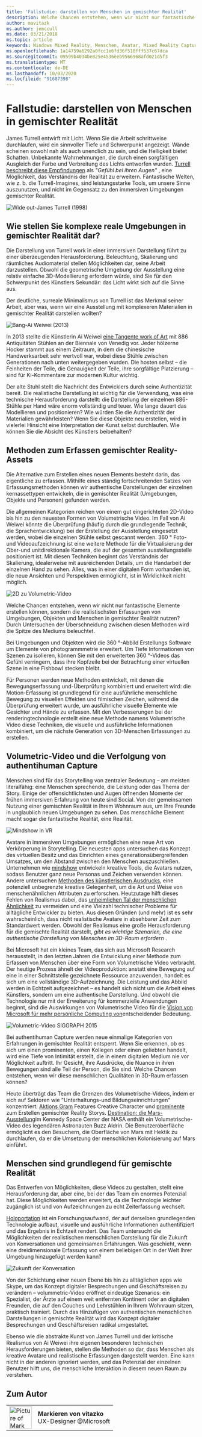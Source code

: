 ```yaml
---
title: 'Fallstudie: darstellen von Menschen in gemischter Realität'
description: Welche Chancen entstehen, wenn wir nicht nur fantastische Elemente erstellen können, sondern die realistischsten Erfassungen von Umgebungen, Objekten und Menschen in gemischter Realität nutzen?
author: mavitazk
ms.author: jemccull
ms.date: 03/21/2018
ms.topic: article
keywords: Windows Mixed Reality, Menschen, Avatar, Mixed Reality Capture, volumetrische Video
ms.openlocfilehash: 1a14759a6292a0fcc1e6fd36f518fff537c67dca
ms.sourcegitcommit: 09599b4034be825e4536eeb9566968afd021d5f3
ms.translationtype: MT
ms.contentlocale: de-DE
ms.lasthandoff: 10/03/2020
ms.locfileid: "91687398"
---
```

# <a name="case-study---representing-humans-in-mixed-reality"></a>Fallstudie: darstellen von Menschen in gemischter Realität

James Turrell entwirft mit Licht. Wenn Sie die Arbeit schrittweise durchlaufen, wird ein sinnvoller Tiefe und Schwerpunkt angezeigt. Wände scheinen sowohl nah als auch unendlich zu sein, und die Helligkeit bietet Schatten. Unbekannte Wahrnehmungen, die durch einen sorgfältigen Ausgleich der Farbe und Verbreitung des Lichts entworfen wurden. [Turrell beschreibt diese Empfindungen](https://www.sculpture.org/documents/scmag02/nov02/turrell/turrell.shtml) als *"Gefühl bei ihren Augen"* , eine Möglichkeit, das Verständnis der Realität zu erweitern. Fantastische Welten, wie z. b. die Turrell-Imagines, sind leistungsstarke Tools, um unsere Sinne auszunutzen, und nicht im Gegensatz zu den immersiven Umgebungen gemischter Realität.

![Wide out-James Turrell (1998)](../develop/platform-capabilities-and-apis/images/wide-out-james-turrell.jpg)

## <a name="how-do-you-represent-complex-real-world-environments-in-mixed-reality"></a>Wie stellen Sie komplexe reale Umgebungen in gemischter Realität dar?

Die Darstellung von Turrell work in einer immersiven Darstellung führt zu einer überzeugenden Herausforderung. Beleuchtung, Skalierung und räumliches Audiomaterial stellen Möglichkeiten dar, seine Arbeit darzustellen. Obwohl die geometrische Umgebung der Ausstellung eine relativ einfache 3D-Modellierung erfordern würde, sind Sie für den Schwerpunkt des Künstlers Sekundär: das Licht wirkt sich auf die Sinne aus.

Der deutliche, surreale Minimalismus von Turrell ist das Merkmal seiner Arbeit, aber was, wenn wir eine Ausstellung mit komplexeren Materialien in gemischter Realität darstellen wollten?

![Bang-Ai Weiwei (2013)](../develop/platform-capabilities-and-apis/images/bang-ai-weiwie.jpg)

In 2013 stellte die Künstlerin Ai Weiwei [eine Tangente work of Art](https://www.designboom.com/art/ai-weiwei-bang-installation-at-venice-art-biennale-2013/) mit 886 Antiquitäten Stühlen an der Biennale von Venedig vor. Jeder hölzerne Hocker stammt aus einem Zeitraum, in dem die chinesische Handwerksarbeit sehr wertvoll war, wobei diese Stühle zwischen Generationen nach unten weitergegeben wurden. Die hosten selbst – die Feinheiten der Teile, die Genauigkeit der Teile, ihre sorgfältige Platzierung – sind für Ki-Kommentare zur modernen Kultur wichtig.

Der alte Stuhl stellt die Nachricht des Entwicklers durch seine Authentizität bereit. Die realistische Darstellung ist wichtig für die Verwendung, was eine technische Herausforderung darstellt: die Darstellung der einzelnen 886-Stühle per Hand wäre enorm vollständig und teuer. Wie lange dauert das Modellieren und positionieren? Wie würden Sie die Authentizität der Materialien gewährleisten? Wenn Sie diese Objekte neu erstellen, wird in vielerlei Hinsicht eine Interpretation der Kunst selbst durchlaufen. Wie können Sie die Absicht des Künstlers beibehalten?

## <a name="methods-of-capturing-mixed-reality-assets"></a>Methoden zum Erfassen gemischter Reality-Assets

Die Alternative zum Erstellen eines neuen Elements besteht darin, das eigentliche zu erfassen. Mithilfe eines ständig fortschreitenden Satzes von Erfassungsmethoden können wir authentische Darstellungen der einzelnen kernassettypen entwickeln, die in gemischter Realität (Umgebungen, Objekte und Personen) gefunden werden.

Die allgemeinen Kategorien reichen von einem gut eingerichteten 2D-Video bis hin zu den neuesten Formen von Volumetrische Video. Im Fall von Ai Weiwei könnte die Überprüfung (häufig durch die grundlegende Technik, die Sprachentwicklung) bei der Erstellung der Ausstellung eingesetzt werden, wobei die einzelnen Stühle selbst gescannt werden. 360 ° Foto-und Videoaufzeichnung ist eine weitere Methode für die Virtualisierung der Ober-und unitdirektionale Kamera, die auf der gesamten ausstellungsstelle positioniert ist. Mit diesen Techniken beginnt das Verständnis der Skalierung, idealerweise mit ausreichenden Details, um die Handarbeit der einzelnen Hand zu sehen. Alles, was in einer digitalen Form vorhanden ist, die neue Ansichten und Perspektiven ermöglicht, ist in Wirklichkeit nicht möglich.

![2D zu Volumetric-Video](../develop/platform-capabilities-and-apis/images/2d-to-volumetric-video.png)

Welche Chancen entstehen, wenn wir nicht nur fantastische Elemente erstellen können, sondern die realistischsten Erfassungen von Umgebungen, Objekten und Menschen in gemischter Realität nutzen? Durch Untersuchen der Überschneidung zwischen diesen Methoden wird die Spitze des Mediums beleuchtet.

Bei Umgebungen und Objekten wird die 360 °-Abbild Erstellungs Software um Elemente von photogrammmetrie erweitert. Um Tiefe Informationen von Szenen zu isolieren, können Sie mit den erweiterten 360 °-Videos das Gefühl verringern, dass ihre Kopfzeile bei der Betrachtung einer virtuellen Szene in eine Fishbowl stecken bleibt.

Für Personen werden neue Methoden entwickelt, mit denen die Bewegungserfassung und-Überprüfung kombiniert und erweitert wird: die Motion-Erfassung ist grundlegend für eine ausführliche menschliche Bewegung zu visuellen Effekten und filmischen Zeichen, während die Überprüfung erweitert wurde, um ausführliche visuelle Elemente wie Gesichter und Hände zu erfassen. Mit den Verbesserungen bei der renderingtechnologie erstellt eine neue Methode namens Volumetrische Video diese Techniken, die visuelle und ausführliche Informationen kombiniert, um die nächste Generation von 3D-Menschen Erfassungen zu erstellen.

## <a name="volumetric-video-and-the-pursuit-of-authentic-human-capture"></a>Volumetric-Video und die Verfolgung von authentihuman Capture

Menschen sind für das Storytelling von zentraler Bedeutung – am meisten literalfähig: eine Menschen sprechende, die Leistung oder das Thema der Story. Einige der offensichtlichsten und Augen öffnenden Momente der frühen immersiven Erfahrung von heute sind Social. Von der gemeinsamen Nutzung einer gemischten Realität in Ihrem Wohnraum aus, um Ihre Freunde in unglaublich neuen Umgebungen zu sehen. Das menschliche Element macht sogar die fantastische Realität, eine Realität.

![Mindshow in VR](../develop/platform-capabilities-and-apis/images/mindshow-in-vr-640px.jpg)

Avatare in immersiven Umgebungen ermöglichen eine neue Art von Verkörperung in Storytelling. Die neuesten apps untersuchen das Konzept des virtuellen Besitz und das Einrichten eines generationsübergreifenden Umsatzes, um den Abstand zwischen den Menschen auszuschließen. Unternehmen wie [mindshow](https://mindshow.com/) entwickeln kreative Tools, die Avatars nutzen, sodass Benutzer ganz neue Personas und Zeichen verwenden können. Andere untersuchen [Methoden des künstlerischen Ausdrucks](https://en.wikipedia.org/wiki/Uncanny_valley), eine potenziell unbegrenzte kreative Gelegenheit, um die Art und Weise von menschenähnlichen Attributen zu erforschen. Heutzutage hilft dieses Fehlen von Realismus dabei, das [unheimlichen Tal der menschlichen Ähnlichkeit](https://en.wikipedia.org/wiki/Uncanny_valley) zu vermeiden und eine Vielzahl technischer Probleme für alltägliche Entwickler zu bieten. Aus diesen Gründen (und mehr) ist es sehr wahrscheinlich, dass nicht realistische Avatare in absehbarer Zeit zum Standardwert werden. Obwohl der Realismus eine große Herausforderung für die gemischte Realität darstellt, *gibt es wichtige Szenarien, die eine authentische Darstellung von Menschen im 3D-Raum erfordern* .

Bei Microsoft hat ein kleines Team, das sich aus Microsoft Research herausstellt, in den letzten Jahren die Entwicklung einer Methode zum Erfassen von Menschen über eine Form von Volumetrische Video verbracht. Der heutige Prozess ähnelt der Videoproduktion: anstatt eine Bewegung auf eine in einer Schnittstelle gezeichnete Ressource anzuwenden, handelt es sich um eine vollständige 3D-Aufzeichnung. Die Leistung und das Abbild werden in Echtzeit aufgezeichnet – es handelt sich nicht um die Arbeit eines Künstlers, sondern um eine authentische Darstellung. Und obwohl die Technologie nur mit der Erweiterung für kommerzielle Anwendungen beginnt, sind die Auswirkungen von Volumetrische Video für die [Vision von Microsoft für mehr persönliche Computing von](https://www.youtube.com/watch?v=tcyj-_IEWt8)entscheidender Bedeutung.

![Volumetric-Video SIGGRAPH 2015](../develop/platform-capabilities-and-apis/images/volumetric-video-siggraph-2015.gif)

Bei authentihuman Capture werden neue einmalige Kategorien von Erfahrungen in gemischter Realität entsperrt. Wenn Sie erkennen, ob es sich um einen prominenten, einen Kollegen oder einen geliebten handelt, wird eine Tiefe von Intimität erstellt, die in einem digitalen Medium nie vor Möglichkeit auftritt. Ihr Gesicht, ihre Ausdrücke, die Nuance in ihren Bewegungen sind alle Teil der Person, die Sie sind. Welche Chancen entstehen, wenn wir diese menschlichen Qualitäten in 3D-Raum erfassen können?

Heute überträgt das Team die Grenzen des Volumetrische-Videos, indem er sich auf Sektoren wie "Unterhaltungs-und Bildungseinrichtungen" konzentriert: [Aktions Gram](https://www.microsoft.com/p/actiongram/9nblggh5ftmt) Features Creative Character und [prominente](https://www.youtube.com/watch?v=BwWueXlsOrA) zum Erstellen gemischter Reality Storys. [Destination: die Mars-Ausstellung](https://www.jpl.nasa.gov/news/news.php?feature=6220)im Kennedy Space Center der NASA enthält ein Volumetrische-Video des legendären Astronauten Buzz Aldrin. Die Benutzeroberfläche ermöglicht es den Besuchern, die Oberfläche von Mars mit Hektik zu durchlaufen, da er die Umsetzung der menschlichen Kolonisierung auf Mars einführt.

## <a name="humans-are-fundamental-to-mixed-reality"></a>Menschen sind grundlegend für gemischte Realität

Das Entwerfen von Möglichkeiten, diese Videos zu gestalten, stellt eine Herausforderung dar, aber eine, bei der das Team ein enormes Potenzial hat. Diese Möglichkeiten werden erweitert, da die Technologie leichter zugänglich ist und von Aufzeichnungen zu echt Zeiterfassung wechselt.

[Holoportation](https://www.microsoft.com/research/project/holoportation-3/) ist ein Forschungsaufwand, der auf derselben grundlegenden Technologie aufbaut, visuelle und ausführliche Informationen authentifiziert und das Ergebnis in Echtzeit rendert. Das Team untersucht die Möglichkeiten der realistischen menschlichen Darstellung für die Zukunft von Konversationen und gemeinsamen Erfahrungen. Was geschieht, wenn eine dreidimensionale Erfassung von einem beliebigen Ort in der Welt Ihrer Umgebung hinzugefügt werden kann?

![Zukunft der Konversation](../develop/platform-capabilities-and-apis/images/girl-with-dress.jpg)

Von der Schichtung einer neuen Ebene bis hin zu alltäglichen apps wie Skype, um das Konzept digitaler Besprechungen und Geschäftsreisen zu verändern – volummetric-Video eröffnet eindeutige Szenarios: ein Spezialist, der Ärzte auf einem weit entfernten Kontinent oder an digitalen Freunden, die auf den Couches und Lehrstühlen in Ihrem Wohnraum sitzen, praktisch trainiert. Durch das Hinzufügen von authentischen menschlichen Darstellungen in gemischte Realität wird das Konzept digitaler Besprechungen und Geschäftsreisen radikal umgestaltet.

Ebenso wie die abstrakte Kunst von James Turrell und der kritische Realismus von Ai Weiwei ihre eigenen besonderen technischen Herausforderungen bieten, stellen die Methoden so dar, dass Menschen als kreative Avatare und realistische Erfassungen dargestellt werden. Eine kann nicht in der anderen ignoriert werden, und das Potenzial der einzelnen Benutzer hilft uns, die menschliche Interaktion in diesem neuen Raum zu verstehen.

## <a name="about-the-author"></a>Zum Autor

<table style="border-collapse:collapse" padding-left="0px">
<tr>
<td style="border-style: none" width="60"><img alt="Picture of Mark Vitazko" width="60" height="60" src="images/mark-vitazko.jpg"></td>
<td style="border-style: none"><b>Markieren von vitazko</b><br>UX-Designer @Microsoft</td>
</tr>
</table>

